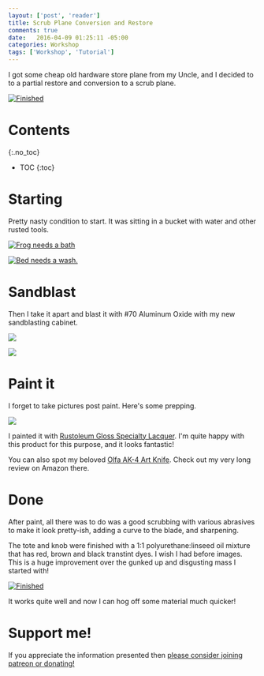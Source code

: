```yaml
---
layout: ['post', 'reader']
title: Scrub Plane Conversion and Restore
comments: true
date:   2016-04-09 01:25:11 -05:00
categories: Workshop
tags: ['Workshop', 'Tutorial']
---
```


I got some cheap old hardware store plane from my Uncle, and I decided to to a partial restore and conversion to a scrub plane.

[![Finished](/assets/ScrubPlane/Thumbnails/Finished.jpg)](/assets/ScrubPlane/Finished.jpg)

<!--more-->

# Contents
{:.no_toc}
* TOC
{:toc}

# Starting

Pretty nasty condition to start. It was sitting in a bucket with water and other rusted tools.

[![Frog needs a bath](/assets/ScrubPlane/Thumbnails/DirtyFrog.jpg)](/assets/ScrubPlane/DirtyFrog.jpg)

[![Bed needs a wash.](/assets/ScrubPlane/Thumbnails/DirtyPlane.jpg)](/assets/ScrubPlane/DirtyPlane.jpg)

# Sandblast

Then I take it apart and blast it with #70 Aluminum Oxide with my new sandblasting cabinet.

[![](/assets/ScrubPlane/Thumbnails/Blasted1.jpg)](/assets/ScrubPlane/Blasted1.jpg)

[![](/assets/ScrubPlane/Thumbnails/BlastedBody.jpg)](/assets/ScrubPlane/BlastedBody.jpg)

# Paint it

I forget to take pictures post paint. Here's some prepping.

[![](/assets/ScrubPlane/Thumbnails/PrePaint.jpg)](/assets/ScrubPlane/PrePaint.jpg)

I painted it with [Rustoleum Gloss Specialty Lacquer](http://www.homedepot.com/p/Rust-Oleum-Specialty-11-oz-Gloss-Black-Lacquer-Spray-Paint-1905830/100195918). I'm quite happy with this product for this purpose, and it looks fantastic!

You can also spot my beloved [Olfa AK-4 Art Knife](http://www.amazon.com/OLFA-Cushion-Grip-Art-Knife/dp/B0006O87TQ/ref=sr_1_1?ie=UTF8&qid=1460223599&sr=8-1&keywords=olfa+hobby+knife). Check out my very long review on Amazon there.

# Done

After paint, all there was to do was a good scrubbing with various abrasives to make it look pretty-ish, adding a curve to the blade, and sharpening.

The tote and knob were finished with a 1:1 polyurethane:linseed oil mixture that has red, brown and black transtint dyes. I wish I had before images. This is a huge improvement over the gunked up and disgusting mass I started with!

[![Finished](/assets/ScrubPlane/Thumbnails/Finished.jpg)](/assets/ScrubPlane/Finished.jpg)

It works quite well and now I can hog off some material much quicker!

# Support me!

If you appreciate the information presented then <a href="/DonateNow/">please consider joining patreon or donating!</a>





